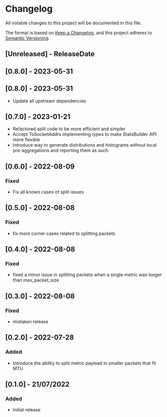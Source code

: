 # Changelog
All notable changes to this project will be documented in this file.

The format is based on [Keep a Changelog](https://keepachangelog.com/en/1.0.0/),
and this project adheres to [Semantic Versioning](https://semver.org/spec/v2.0.0.html).

<!-- next-header -->

## [Unreleased] - ReleaseDate

## [0.8.0] - 2023-05-31

## [0.8.0] - 2023-05-31
- Update all upstream dependencies

## [0.7.0] - 2023-01-21
- Refactored split code to be more efficient and simpler
- Accept ToSocketAddrs implementing types to make StatsBuilder API more flexible
- Introduce way to generate distributions and histograms without local
  pre-aggregations and reporting them as such

## [0.6.0] - 2022-08-09
### Fixed
- Fix all known cases of split issues

## [0.5.0] - 2022-08-08
### Fixed
- fix more corner cases related to splitting packets

## [0.4.0] - 2022-08-08
### Fixed
- fixed a minor issue in splitting packets when a single metric was longer than max_packet_size

## [0.3.0] - 2022-08-08
### Fixed
- mistaken release

## [0.2.0] - 2022-07-28
### Added
- Introduce the ability to split metric payload in smaller packets that fit MTU


## [0.1.0] - 21/07/2022
### Added
- Initial release
